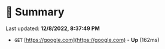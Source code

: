 # 📖 Summary
Last updated: **12/8/2022, 8:37:49 PM**

- `GET` [https://google.com](https://google.com) - **Up** (162ms)

